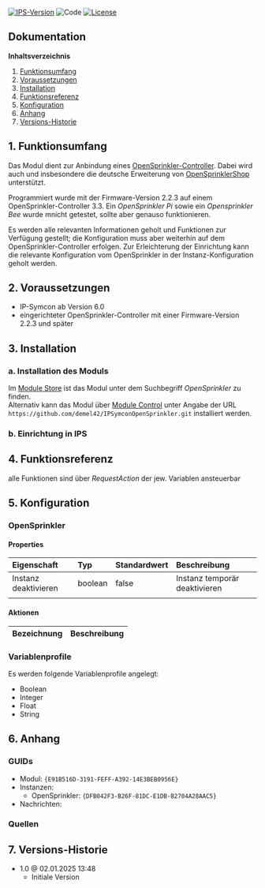 [![IPS-Version](https://img.shields.io/badge/Symcon_Version-6.0+-red.svg)](https://www.symcon.de/service/dokumentation/entwicklerbereich/sdk-tools/sdk-php/)
![Code](https://img.shields.io/badge/Code-PHP-blue.svg)
[![License](https://img.shields.io/badge/License-CC%20BY--NC--SA%204.0-green.svg)](https://creativecommons.org/licenses/by-nc-sa/4.0/)

## Dokumentation

**Inhaltsverzeichnis**

1. [Funktionsumfang](#1-funktionsumfang)
2. [Voraussetzungen](#2-voraussetzungen)
3. [Installation](#3-installation)
4. [Funktionsreferenz](#4-funktionsreferenz)
5. [Konfiguration](#5-konfiguration)
6. [Anhang](#6-anhang)
7. [Versions-Historie](#7-versions-historie)

## 1. Funktionsumfang

Das Modul dient zur Anbindung eines [OpenSprinkler-Controller](https://opensprinkler.com). Dabei wird auch und insbesondere die deutsche Erweiterung von [OpenSprinklerShop](https://opensprinklershop.de) unterstützt.

Programmiert wurde mit der Firmware-Version 2.2.3 auf einem OpenSprinkler-Controller 3.3. Ein *OpenSprinkler Pi* sowie ein *Opensprinkler Bee* wurde mnicht getestet, sollte aber genauso funktionieren.

Es werden alle relevanten Informationen geholt und Funktionen zur Verfügung gestellt; die Konfiguration muss aber weiterhin auf dem OpenSprinkler-Controller erfolgen.
Zur Erleichterung der Einrichtung kann die relevante Konfiguration vom OpenSprinkler in der Instanz-Konfiguration geholt werden.

## 2. Voraussetzungen

- IP-Symcon ab Version 6.0
- eingerichteter OpenSprinkler-Controller mit einer Firmware-Version 2.2.3 und später

## 3. Installation

### a. Installation des Moduls

Im [Module Store](https://www.symcon.de/service/dokumentation/komponenten/verwaltungskonsole/module-store/) ist das Modul unter dem Suchbegriff *OpenSprinkler* zu finden.<br>
Alternativ kann das Modul über [Module Control](https://www.symcon.de/service/dokumentation/modulreferenz/module-control/) unter Angabe der URL `https://github.com/demel42/IPSymconOpenSprinkler.git` installiert werden.

### b. Einrichtung in IPS

## 4. Funktionsreferenz

alle Funktionen sind über _RequestAction_ der jew. Variablen ansteuerbar

## 5. Konfiguration

### OpenSprinkler

#### Properties

| Eigenschaft               | Typ      | Standardwert | Beschreibung |
| :------------------------ | :------  | :----------- | :----------- |
| Instanz deaktivieren      | boolean  | false        | Instanz temporär deaktivieren |
|                           |          |              | |

#### Aktionen

| Bezeichnung                | Beschreibung |
| :------------------------- | :----------- |

### Variablenprofile

Es werden folgende Variablenprofile angelegt:
* Boolean<br>
* Integer<br>
* Float<br>
* String<br>

## 6. Anhang

### GUIDs
- Modul: `{E91B516D-3191-FEFF-A392-14E3BEB0956E}`
- Instanzen:
  - OpenSprinkler: `{DFB042F3-B26F-81DC-E1DB-B2704A28AAC5}`
- Nachrichten:

### Quellen

## 7. Versions-Historie

- 1.0 @ 02.01.2025 13:48
  - Initiale Version
